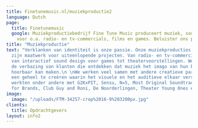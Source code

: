 ```yaml
---
title: Finetunemusic.nl/muziekproductie2
language: Dutch
page:
  title: Finetunemusic
  google: Muziekproductiebedrijf Fine Tune Music produceert muziek, sounds en voice-overs
    voor o.a. radio- en tv-commercials, films en games. Beluister ons portfolio.
title: "Muziekproductie"
text: "Verklanken van identiteit is onze passie. Onze muziekproducties
  zijn maatwerk voor uiteenlopende projecten. Van radio- en tv-commercials tot filmmuziek,
  van interactief sound design voor games tot theatervoorstellingen. We houden van
  de verbazing van klanten die ontdekken dat muziek het imago van hun bedrijf of product
  hoorbaar kan maken.\n \nWe werken veel samen met andere creatieve partijen om zo
  een geheel te creëren waarin het visuele en het auditieve elkaar versterken. We
  werkten onder andere met G2KxPIT, Sensu, N=5, Most Original Soundtracks, Talents
  for Brands, Club Guy and Roni, De Noorderlingen, Theater Young Ones en Sword GC."
image:
  image: "/uploads/FTM-34257-crop%2016-9%203200px.jpg"
clients:
  title: Opdrachtgevers
layout: info2
---
```

